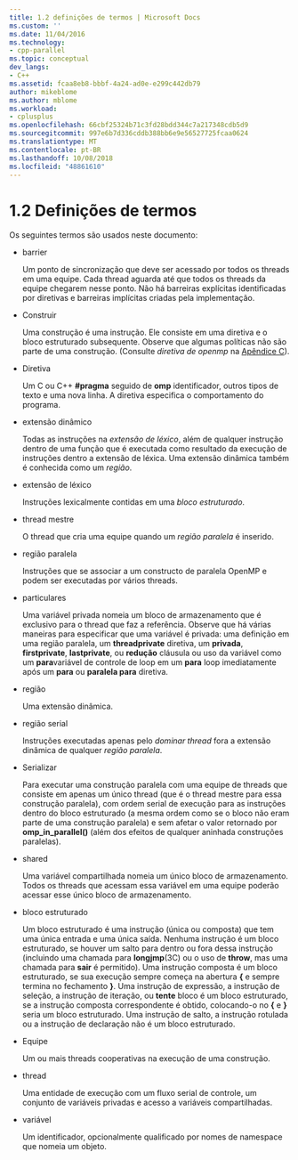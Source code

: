 ```yaml
---
title: 1.2 definições de termos | Microsoft Docs
ms.custom: ''
ms.date: 11/04/2016
ms.technology:
- cpp-parallel
ms.topic: conceptual
dev_langs:
- C++
ms.assetid: fcaa8eb8-bbbf-4a24-ad0e-e299c442db79
author: mikeblome
ms.author: mblome
ms.workload:
- cplusplus
ms.openlocfilehash: 66cbf25324b71c3fd28bdd344c7a217348cdb5d9
ms.sourcegitcommit: 997e6b7d336cddb388bb6e9e56527725fcaa0624
ms.translationtype: MT
ms.contentlocale: pt-BR
ms.lasthandoff: 10/08/2018
ms.locfileid: "48861610"
---
```

# <a name="12-definition-of-terms"></a>1.2 Definições de termos

Os seguintes termos são usados neste documento:

- barrier

   Um ponto de sincronização que deve ser acessado por todos os threads em uma equipe.  Cada thread aguarda até que todos os threads da equipe chegarem nesse ponto. Não há barreiras explícitas identificadas por diretivas e barreiras implícitas criadas pela implementação.

- Construir

   Uma construção é uma instrução. Ele consiste em uma diretiva e o bloco estruturado subsequente. Observe que algumas políticas não são parte de uma construção. (Consulte *diretiva de openmp* na [Apêndice C](../../parallel/openmp/c-openmp-c-and-cpp-grammar.md)).

- Diretiva

   Um C ou C++ **#pragma** seguido de **omp** identificador, outros tipos de texto e uma nova linha. A diretiva especifica o comportamento do programa.

- extensão dinâmico

   Todas as instruções na *extensão de léxico*, além de qualquer instrução dentro de uma função que é executada como resultado da execução de instruções dentro a extensão de léxica. Uma extensão dinâmica também é conhecida como um *região*.

- extensão de léxico

   Instruções lexicalmente contidas em uma *bloco estruturado*.

- thread mestre

   O thread que cria uma equipe quando um *região paralela* é inserido.

- região paralela

   Instruções que se associar a um constructo de paralela OpenMP e podem ser executadas por vários threads.

- particulares

   Uma variável privada nomeia um bloco de armazenamento que é exclusivo para o thread que faz a referência. Observe que há várias maneiras para especificar que uma variável é privada: uma definição em uma região paralela, um **threadprivate** diretiva, um **privada**, **firstprivate**, **lastprivate**, ou **redução** cláusula ou uso da variável como um **para**variável de controle de loop em um **para** loop imediatamente após um **para** ou **paralela para** diretiva.

- região

   Uma extensão dinâmica.

- região serial

   Instruções executadas apenas pelo *dominar thread* fora a extensão dinâmica de qualquer *região paralela*.

- Serializar

   Para executar uma construção paralela com uma equipe de threads que consiste em apenas um único thread (que é o thread mestre para essa construção paralela), com ordem serial de execução para as instruções dentro do bloco estruturado (a mesma ordem como se o bloco não eram parte de uma construção paralela) e sem afetar o valor retornado por **omp_in_parallel()** (além dos efeitos de qualquer aninhada construções paralelas).

- shared

   Uma variável compartilhada nomeia um único bloco de armazenamento. Todos os threads que acessam essa variável em uma equipe poderão acessar esse único bloco de armazenamento.

- bloco estruturado

   Um bloco estruturado é uma instrução (única ou composta) que tem uma única entrada e uma única saída. Nenhuma instrução é um bloco estruturado, se houver um salto para dentro ou fora dessa instrução (incluindo uma chamada para **longjmp**(3C) ou o uso de **throw**, mas uma chamada para **sair** é permitido). Uma instrução composta é um bloco estruturado, se sua execução sempre começa na abertura **{** e sempre termina no fechamento **}**. Uma instrução de expressão, a instrução de seleção, a instrução de iteração, ou **tente** bloco é um bloco estruturado, se a instrução composta correspondente é obtido, colocando-o no **{** e **}** seria um bloco estruturado. Uma instrução de salto, a instrução rotulada ou a instrução de declaração não é um bloco estruturado.

- Equipe

   Um ou mais threads cooperativas na execução de uma construção.

- thread

   Uma entidade de execução com um fluxo serial de controle, um conjunto de variáveis privadas e acesso a variáveis compartilhadas.

- variável

   Um identificador, opcionalmente qualificado por nomes de namespace que nomeia um objeto.
